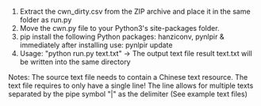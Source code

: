 1) Extract the cwn_dirty.csv from the ZIP archive and place it in the same folder as run.py
2) Move the cwn.py file to your Python3's site-packages folder.
3) pip install the following Python packages: hanziconv, pynlpir & immediately after installing use: pynlpir update
5) Usage: "python run.py text.txt" -> The output text file result text.txt will be written into the same directory

Notes: The source text file needs to contain a Chinese text resource. The text file requires to only have a single line!
The line allows for multiple texts separated by the pipe symbol "|" as the delimiter (See example text files)
